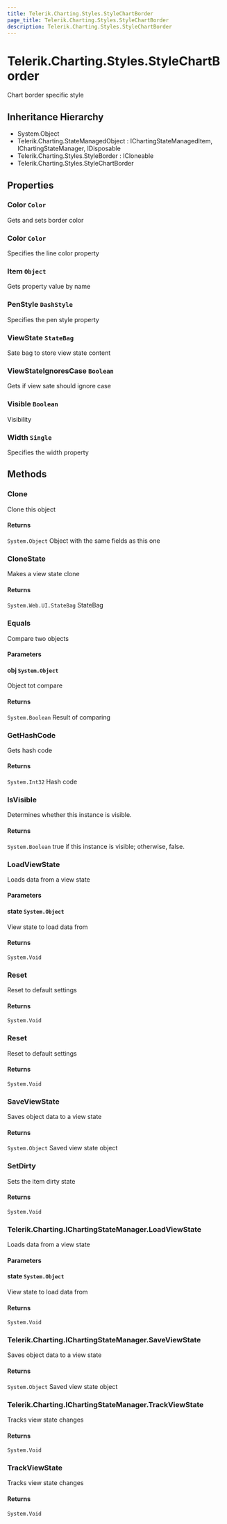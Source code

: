 ```yaml
---
title: Telerik.Charting.Styles.StyleChartBorder
page_title: Telerik.Charting.Styles.StyleChartBorder
description: Telerik.Charting.Styles.StyleChartBorder
---
```


# Telerik.Charting.Styles.StyleChartBorder

Chart border specific style

## Inheritance Hierarchy

* System.Object
* Telerik.Charting.StateManagedObject : IChartingStateManagedItem, IChartingStateManager, IDisposable
* Telerik.Charting.Styles.StyleBorder : ICloneable
* Telerik.Charting.Styles.StyleChartBorder

## Properties

###  Color `Color`

Gets and sets border color

###  Color `Color`

Specifies the line color property

###  Item `Object`

Gets property value by name

###  PenStyle `DashStyle`

Specifies the pen style property

###  ViewState `StateBag`

Sate bag to store view state content

###  ViewStateIgnoresCase `Boolean`

Gets if view sate should ignore case

###  Visible `Boolean`

Visibility

###  Width `Single`

Specifies the width property

## Methods

###  Clone

Clone this object

#### Returns

`System.Object` Object with the same fields as this one

###  CloneState

Makes a view state clone

#### Returns

`System.Web.UI.StateBag` StateBag

###  Equals

Compare two objects

#### Parameters

#### obj `System.Object`

Object tot compare

#### Returns

`System.Boolean` Result of comparing

###  GetHashCode

Gets hash code

#### Returns

`System.Int32` Hash code

###  IsVisible

Determines whether this instance is visible.

#### Returns

`System.Boolean` true if this instance is visible; otherwise, false.

###  LoadViewState

Loads data from a view state

#### Parameters

#### state `System.Object`

View state to load data from

#### Returns

`System.Void` 

###  Reset

Reset to default settings

#### Returns

`System.Void` 

###  Reset

Reset to default settings

#### Returns

`System.Void` 

###  SaveViewState

Saves object data to a view state

#### Returns

`System.Object` Saved view state object

###  SetDirty

Sets the item dirty state

#### Returns

`System.Void` 

###  Telerik.Charting.IChartingStateManager.LoadViewState

Loads data from a view state

#### Parameters

#### state `System.Object`

View state to load data from

#### Returns

`System.Void` 

###  Telerik.Charting.IChartingStateManager.SaveViewState

Saves object data to a view state

#### Returns

`System.Object` Saved view state object

###  Telerik.Charting.IChartingStateManager.TrackViewState

Tracks view state changes

#### Returns

`System.Void` 

###  TrackViewState

Tracks view state changes

#### Returns

`System.Void` 

